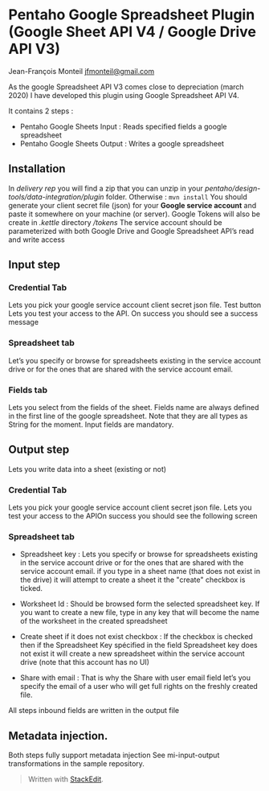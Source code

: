 
# Pentaho Google Spreadsheet Plugin (Google Sheet API V4 / Google Drive API V3)

Jean-François Monteil
jfmonteil@gmail.com

As the google Spreadsheet API V3 comes close to depreciation (march 2020) I have developed this plugin using Google Spreadsheet API V4.

It contains 2 steps :
* Pentaho Google Sheets Input : Reads specified fields a google spreadsheet
* Pentaho Google Sheets Output : Writes a google spreadsheet

## Installation
In *delivery rep* you will find a zip that you can unzip in your *pentaho/design-tools/data-integration/plugin* folder.
Otherwise :  ``` mvn install ```
You should generate your client secret file (json) for your **Google service account** and paste it somewhere on your machine (or server).
Google Tokens will also be create in *.kettle* directory */tokens*
The service account should be parameterized with both Google Drive and Google Spreadsheet  API’s read and write access

## Input step
### Credential Tab
Lets you pick your google service account client secret json file.
Test button Lets you test your access to the API.
On success you should see a success message

### Spreadsheet tab
Let’s you specify or browse for spreadsheets existing in the service account drive or for the ones that are shared with the service account email.

### Fields tab
Lets you select from the fields of the sheet.
Fields name are always defined in the first line of the google spreadsheet.
Note that they are all types as String for the moment.
Input fields are mandatory.

## Output step
Lets you write data into a sheet (existing or not)

### Credential Tab
Lets you pick your google service account client secret json file.
Lets  you test your access to the APIOn success you should see the following screen

### Spreadsheet tab

* Spreadsheet key : 
Lets you specify or browse for spreadsheets existing in the service account drive or for the ones that are shared with the service account email.
if you type in a sheet name (that does not exist in the drive) it will attempt to create a sheet it the "create" checkbox is ticked.
* Worksheet Id : Should be browsed form the selected spreadsheet key. If you want to create a new file, type in any key that will become the name of the worksheet in the created spreadsheet

* Create sheet if it does not exist checkbox : 
If the checkbox is checked then if the Spreadsheet Key spécified in the field Spreadsheet key does not exist it will create a new spreadsheet within the service account drive (note that this account has no UI)

* Share with email : 
That is why the Share with user email field let’s you specify the email of a user who will get full rights on the freshly created file.

All steps inbound fields are written in the output file

## Metadata injection.
Both steps fully support metadata injection
See mi-input-output transformations in the sample repository.

 



> Written with [StackEdit](https://stackedit.io/).